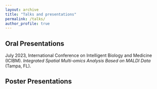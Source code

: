 ```yaml
---
layout: archive
title: "Talks and presentations"
permalink: /talks/
author_profile: true
---
```


Oral Presentations
------

July 2023, International Conference on Intelligent Biology and Medicine (ICIBM). *Integrated Spatial Multi-omics Analysis Based on MALDI Data* (Tampa, FL).

Poster Presentations
------
